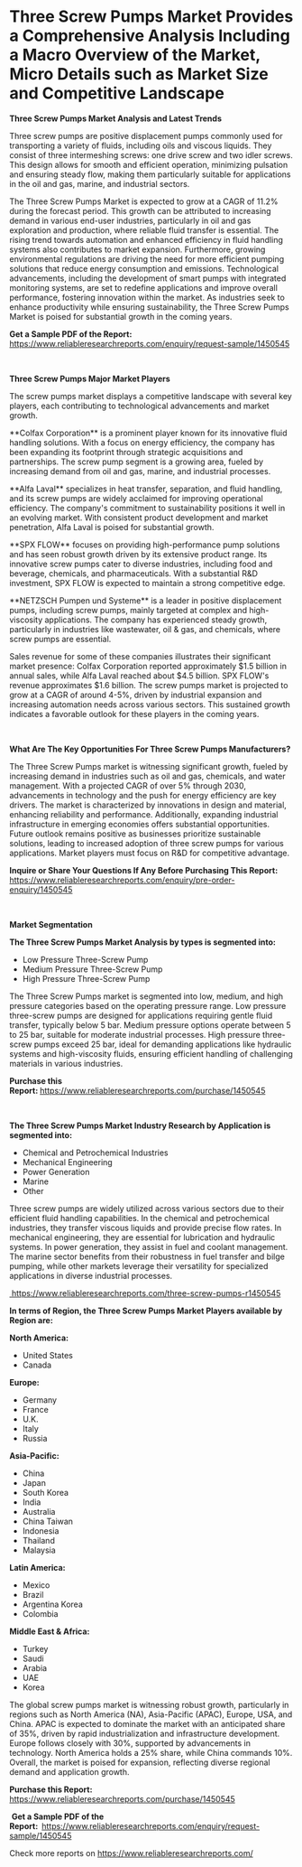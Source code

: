 <p><h1>Three Screw Pumps Market Provides a Comprehensive Analysis Including a Macro Overview of the Market, Micro Details such as Market Size and Competitive Landscape</h1></p><p><strong>Three Screw Pumps Market Analysis and Latest Trends</strong></p>
<p><p>Three screw pumps are positive displacement pumps commonly used for transporting a variety of fluids, including oils and viscous liquids. They consist of three intermeshing screws: one drive screw and two idler screws. This design allows for smooth and efficient operation, minimizing pulsation and ensuring steady flow, making them particularly suitable for applications in the oil and gas, marine, and industrial sectors.</p><p>The Three Screw Pumps Market is expected to grow at a CAGR of 11.2% during the forecast period. This growth can be attributed to increasing demand in various end-user industries, particularly in oil and gas exploration and production, where reliable fluid transfer is essential. The rising trend towards automation and enhanced efficiency in fluid handling systems also contributes to market expansion. Furthermore, growing environmental regulations are driving the need for more efficient pumping solutions that reduce energy consumption and emissions. Technological advancements, including the development of smart pumps with integrated monitoring systems, are set to redefine applications and improve overall performance, fostering innovation within the market. As industries seek to enhance productivity while ensuring sustainability, the Three Screw Pumps Market is poised for substantial growth in the coming years.</p></p>
<p><strong>Get a Sample PDF of the Report:&nbsp;</strong> <a href="https://www.reliableresearchreports.com/enquiry/request-sample/1450545?utm_campaign=2205&utm_medium=2&utm_source=Github&utm_content=ia&utm_term=17022025&utm_id=three-screw-pumps">https://www.reliableresearchreports.com/enquiry/request-sample/1450545</a></p>
<p>&nbsp;</p>
<p><strong>Three Screw Pumps Major Market Players</strong></p>
<p><p>The screw pumps market displays a competitive landscape with several key players, each contributing to technological advancements and market growth. </p><p>**Colfax Corporation** is a prominent player known for its innovative fluid handling solutions. With a focus on energy efficiency, the company has been expanding its footprint through strategic acquisitions and partnerships. The screw pump segment is a growing area, fueled by increasing demand from oil and gas, marine, and industrial processes.</p><p>**Alfa Laval** specializes in heat transfer, separation, and fluid handling, and its screw pumps are widely acclaimed for improving operational efficiency. The company's commitment to sustainability positions it well in an evolving market. With consistent product development and market penetration, Alfa Laval is poised for substantial growth.</p><p>**SPX FLOW** focuses on providing high-performance pump solutions and has seen robust growth driven by its extensive product range. Its innovative screw pumps cater to diverse industries, including food and beverage, chemicals, and pharmaceuticals. With a substantial R&D investment, SPX FLOW is expected to maintain a strong competitive edge.</p><p>**NETZSCH Pumpen und Systeme** is a leader in positive displacement pumps, including screw pumps, mainly targeted at complex and high-viscosity applications. The company has experienced steady growth, particularly in industries like wastewater, oil & gas, and chemicals, where screw pumps are essential.</p><p>Sales revenue for some of these companies illustrates their significant market presence: Colfax Corporation reported approximately $1.5 billion in annual sales, while Alfa Laval reached about $4.5 billion. SPX FLOW's revenue approximates $1.6 billion. The screw pumps market is projected to grow at a CAGR of around 4-5%, driven by industrial expansion and increasing automation needs across various sectors. This sustained growth indicates a favorable outlook for these players in the coming years. </p></p>
<p>&nbsp;</p>
<p><strong>What Are The Key Opportunities For Three Screw Pumps Manufacturers?</strong></p>
<p><p>The Three Screw Pumps market is witnessing significant growth, fueled by increasing demand in industries such as oil and gas, chemicals, and water management. With a projected CAGR of over 5% through 2030, advancements in technology and the push for energy efficiency are key drivers. The market is characterized by innovations in design and material, enhancing reliability and performance. Additionally, expanding industrial infrastructure in emerging economies offers substantial opportunities. Future outlook remains positive as businesses prioritize sustainable solutions, leading to increased adoption of three screw pumps for various applications. Market players must focus on R&D for competitive advantage.</p></p>
<p><strong>Inquire or Share Your Questions If Any Before Purchasing This Report:</strong> <a href="https://www.reliableresearchreports.com/enquiry/pre-order-enquiry/1450545?utm_campaign=2205&utm_medium=2&utm_source=Github&utm_content=ia&utm_term=17022025&utm_id=three-screw-pumps">https://www.reliableresearchreports.com/enquiry/pre-order-enquiry/1450545</a></p>
<p>&nbsp;</p>
<p><strong>Market Segmentation</strong></p>
<p><strong>The Three Screw Pumps Market Analysis by types is segmented into:</strong></p>
<p><ul><li>Low Pressure Three-Screw Pump</li><li>Medium Pressure Three-Screw Pump</li><li>High Pressure Three-Screw Pump</li></ul></p>
<p><p>The Three Screw Pumps market is segmented into low, medium, and high pressure categories based on the operating pressure range. Low pressure three-screw pumps are designed for applications requiring gentle fluid transfer, typically below 5 bar. Medium pressure options operate between 5 to 25 bar, suitable for moderate industrial processes. High pressure three-screw pumps exceed 25 bar, ideal for demanding applications like hydraulic systems and high-viscosity fluids, ensuring efficient handling of challenging materials in various industries.</p></p>
<p><strong>Purchase this Report:&nbsp;</strong><a href="https://www.reliableresearchreports.com/purchase/1450545?utm_campaign=2205&utm_medium=2&utm_source=Github&utm_content=ia&utm_term=17022025&utm_id=three-screw-pumps">https://www.reliableresearchreports.com/purchase/1450545</a></p>
<p>&nbsp;</p>
<p><strong>The Three Screw Pumps Market Industry Research by Application is segmented into:</strong></p>
<p><ul><li>Chemical and Petrochemical Industries</li><li>Mechanical Engineering</li><li>Power Generation</li><li>Marine</li><li>Other</li></ul></p>
<p><p>Three screw pumps are widely utilized across various sectors due to their efficient fluid handling capabilities. In the chemical and petrochemical industries, they transfer viscous liquids and provide precise flow rates. In mechanical engineering, they are essential for lubrication and hydraulic systems. In power generation, they assist in fuel and coolant management. The marine sector benefits from their robustness in fuel transfer and bilge pumping, while other markets leverage their versatility for specialized applications in diverse industrial processes.</p></p>
<p><a href="https://www.reliableresearchreports.com/three-screw-pumps-r1450545?utm_campaign=2205&utm_medium=2&utm_source=Github&utm_content=ia&utm_term=17022025&utm_id=three-screw-pumps">&nbsp;https://www.reliableresearchreports.com/three-screw-pumps-r1450545</a></p>
<p><strong>In terms of Region, the Three Screw Pumps Market Players available by Region are:</strong></p>
<p>
    <p> <strong> North America: </strong>
        <ul>
            <li>United States</li>
            <li>Canada</li>
        </ul>
        </p> 
    <p> <strong> Europe: </strong>
        <ul>
            <li>Germany</li>
            <li>France</li>
            <li>U.K.</li>
            <li>Italy</li>
            <li>Russia</li>
        </ul>
        </p> 
    <p> <strong> Asia-Pacific: </strong>
        <ul>
            <li>China</li>
            <li>Japan</li>
            <li>South Korea</li>
            <li>India</li>
            <li>Australia</li>
            <li>China Taiwan</li>
            <li>Indonesia</li>
            <li>Thailand</li>
            <li>Malaysia</li>
        </ul>
        </p> 
    <p> <strong> Latin America: </strong>
        <ul>
            <li>Mexico</li>
            <li>Brazil</li>
            <li>Argentina Korea</li>
            <li>Colombia</li>
        </ul>
        </p> 
    <p> <strong> Middle East & Africa: </strong>
        <ul>
            <li>Turkey</li>
            <li>Saudi</li>
            <li>Arabia</li>
            <li>UAE</li>
            <li>Korea</li>
        </ul>
    </p>
    </p>
<p><p>The global screw pumps market is witnessing robust growth, particularly in regions such as North America (NA), Asia-Pacific (APAC), Europe, USA, and China. APAC is expected to dominate the market with an anticipated share of 35%, driven by rapid industrialization and infrastructure development. Europe follows closely with 30%, supported by advancements in technology. North America holds a 25% share, while China commands 10%. Overall, the market is poised for expansion, reflecting diverse regional demand and application growth.</p></p>
<p><strong>Purchase this Report: </strong><a href="https://www.reliableresearchreports.com/purchase/1450545?utm_campaign=2205&utm_medium=2&utm_source=Github&utm_content=ia&utm_term=17022025&utm_id=three-screw-pumps">https://www.reliableresearchreports.com/purchase/1450545</a></p>
<p>&nbsp;<strong>Get a Sample PDF of the Report:&nbsp;&nbsp;</strong><a href="https://www.reliableresearchreports.com/enquiry/request-sample/1450545?utm_campaign=2205&utm_medium=2&utm_source=Github&utm_content=ia&utm_term=17022025&utm_id=three-screw-pumps">https://www.reliableresearchreports.com/enquiry/request-sample/1450545</a></p>
<p><strong></strong></p>
<p>Check more reports on <a href="https://www.reliableresearchreports.com/?utm_campaign=2205&utm_medium=2&utm_source=Github&utm_content=ia&utm_term=17022025&utm_id=three-screw-pumps">https://www.reliableresearchreports.com/</a></p>